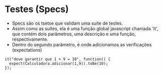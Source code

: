 # Testes (Specs)

* Specs são os tsetse que validam uma suíte de testes.
* Assim como as suítes, ela é uma função global javascript chamada 'It', que contém dois parâmetros, uma descrição e uma função, respectivamente.
* Dentro do segundo parâmetro, é onde adicionamos as verificações (expectations)

```
it("deve garantir que 1 + 9 = 10", function() {
  expect(Calculadora.adicionar(1,9)).toBe(10);
});
```